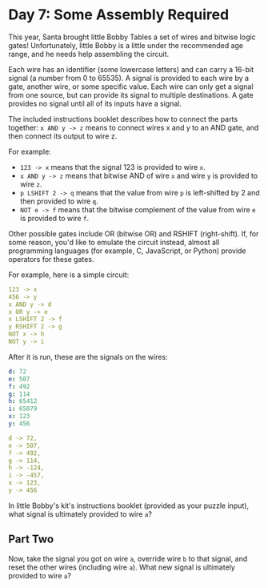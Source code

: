 # Day 7: Some Assembly Required

This year, Santa brought little Bobby Tables a set of wires and
bitwise logic gates! Unfortunately, little Bobby is a little under
the recommended age range, and he needs help assembling the circuit.

Each wire has an identifier (some lowercase letters)
and can carry a 16-bit signal (a number from 0 to 65535).
A signal is provided to each wire by a gate, another wire, or some specific value.
Each wire can only get a signal from one source,
but can provide its signal to multiple destinations.
A gate provides no signal until all of its inputs have a signal.

The included instructions booklet describes how to connect the parts together:
`x AND y -> z` means to connect wires x and y to an AND gate,
and then connect its output to wire z.

For example:

- `123 -> x` means that the signal 123 is provided to wire `x`.
- `x AND y -> z` means that bitwise AND of wire `x`
and wire `y` is provided to wire `z`.
- `p LSHIFT 2 -> q` means that the value from wire `p` is
left-shifted by 2 and then provided to wire `q`.
- `NOT e -> f` means that the bitwise complement of the value
from wire `e` is provided to wire `f`.

Other possible gates include OR (bitwise OR) and RSHIFT (right-shift).
If, for some reason, you'd like to emulate the circuit instead,
almost all programming languages (for example, C, JavaScript, or Python)
provide operators for these gates.

For example, here is a simple circuit:

```yml
123 -> x
456 -> y
x AND y -> d
x OR y -> e
x LSHIFT 2 -> f
y RSHIFT 2 -> g
NOT x -> h
NOT y -> i
```

After it is run, these are the signals on the wires:

```yml
d: 72
e: 507
f: 492
g: 114
h: 65412
i: 65079
x: 123
y: 456

d -> 72,
e -> 507,
f -> 492,
g -> 114,
h -> -124,
i -> -457,
x -> 123,
y -> 456
```

In little Bobby's kit's instructions booklet (provided as your puzzle input),
what signal is ultimately provided to wire `a`?

## Part Two

Now, take the signal you got on wire `a`, override wire `b` to that signal,
and reset the other wires (including wire `a`).
What new signal is ultimately provided to wire `a`?
